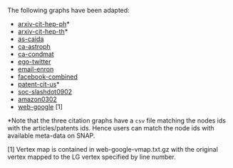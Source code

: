 The following graphs have been adapted:

- [arxiv-cit-hep-ph](https://snap.stanford.edu/data/cit-HepPh.html)*
- [arxiv-cit-hep-th](https://snap.stanford.edu/data/cit-HepTh.html)*
- [as-caida](https://snap.stanford.edu/data/as-caida.html)
- [ca-astroph](https://snap.stanford.edu/data/ca-AstroPh.html)
- [ca-condmat](https://snap.stanford.edu/data/ca-CondMat.html)
- [ego-twitter](https://snap.stanford.edu/data/egonets-Twitter.html)
- [email-enron](https://snap.stanford.edu/data/email-Enron.html)
- [facebook-combined](https://snap.stanford.edu/data/egonets-Facebook.html)
- [patent-cit-us](https://snap.stanford.edu/data/cit-Patents.html)*
- [soc-slashdot0902](https://snap.stanford.edu/data/soc-Slashdot0902.html)
- [amazon0302](https://snap.stanford.edu/data/amazon0302.html)
- [web-google](https://snap.stanford.edu/data/web-Google.html) [1]

*Note that the three citation graphs have a `csv` file matching the nodes ids with the articles/patents ids. Hence users can match the node ids with available meta-data on SNAP.

[1] Vertex map is contained in web-google-vmap.txt.gz with the original vertex mapped to the LG vertex specified by line number.
